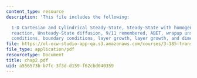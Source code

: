 ```yaml
---
content_type: resource
description: 'This file includes the following:

  1-D Cartesian and Cylindrical Steady-State, Steady-State with homogeneous chemical
  reaction, Unsteady-State diffusion, 9/11 remembered, ABET, wrapup unsteady, boundary
  conditions, boundary conditions, layer growth, layer growth, and dimensional analysis.'
file: https://ol-ocw-studio-app-qa.s3.amazonaws.com/courses/3-185-transport-phenomena-in-materials-engineering-fall-2003/a556573bb7fc3f3dd159f62cbd040359_chap2.pdf
file_type: application/pdf
resourcetype: Document
title: chap2.pdf
uid: a556573b-b7fc-3f3d-d159-f62cbd040359
---
```

